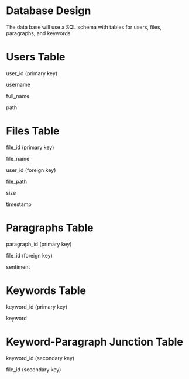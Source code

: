 # Database Design

The data base will use a SQL schema with tables for users, files, paragraphs, and keywords

# Users Table

user_id (primary key)

username

full_name

path

# Files Table

file_id (primary key)

file_name

user_id (foreign key)

file_path

size

timestamp

# Paragraphs Table

paragraph_id (primary key)

file_id (foreign key)

sentiment

# Keywords Table

keyword_id (primary key)

keyword

# Keyword-Paragraph Junction Table

keyword_id (secondary key)

file_id (secondary key)